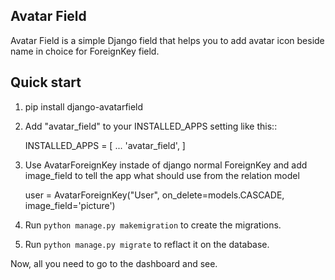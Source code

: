 ## Avatar Field
Avatar Field is a simple Django field that helps you to add avatar icon beside name in choice for ForeignKey field.

  
Quick start
-----------

 1. pip install django-avatarfield

 2. Add "avatar_field" to your INSTALLED_APPS setting like this::

    INSTALLED_APPS = [
    ...
    'avatar_field',
    ]

 3. Use AvatarForeignKey instade of django normal ForeignKey and add image_field to tell the app what should use from the relation model 

    user = AvatarForeignKey("User", on_delete=models.CASCADE, image_field='picture')

 4. Run `python manage.py makemigration` to create the migrations.
 5. Run `python manage.py migrate` to reflact it on the database.

Now, all you need to go to the dashboard and see.